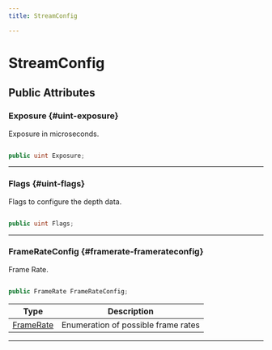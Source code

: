 ```yaml
---
title: StreamConfig

---
```


# StreamConfig










## Public Attributes

### Exposure {#uint-exposure}

Exposure in microseconds. 

```csharp

public uint Exposure;

```






-----------

### Flags {#uint-flags}

Flags to configure the depth data. 

```csharp

public uint Flags;

```






-----------

### FrameRateConfig {#framerate-framerateconfig}

Frame Rate. 

```csharp

public FrameRate FrameRateConfig;

```

| Type | Description  | 
|--|--|
| [FrameRate](/versioned_docs/version-31-Aug-2023/unity-api/api/UnityEngine.XR.MagicLeap/MLDepthCamera/UnityEngine.XR.MagicLeap.MLDepthCamera.md#enums-framerate) | Enumeration of possible frame rates  |





-----------


